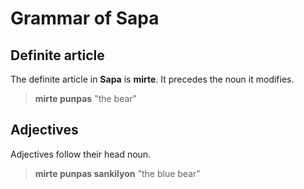 # Grammar of __Sapa__

## Definite article

The definite article in __Sapa__ is __mirte__. It precedes the noun it modifies.

> __mirte punpas__ "the bear"

## Adjectives

Adjectives follow their head noun.

> __mirte punpas sankilyon__ "the blue bear"